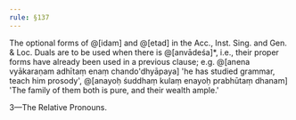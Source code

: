 ```yaml
---
rule: §137
---
```


The optional forms of @[idam] and @[etad] in the Acc., Inst. Sing. and Gen. & Loc. Duals are to be used when there is @[anvādeśa]*, i.e., their proper forms have already been used in a previous clause; e.g. @[anena vyākaraṇam adhītaṃ enaṃ chando'dhyāpaya] 'he has studied grammar, teach him prosody', @[anayoḥ śuddhaṃ kulaṃ enayoḥ prabhūtaṃ dhanam] 'The family of them both is pure, and their wealth ample.'

3—The Relative Pronouns.